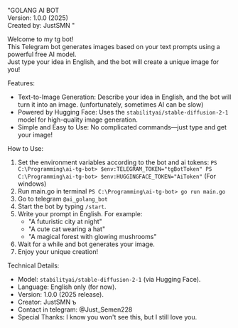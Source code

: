 "GOLANG AI BOT                      
 Version: 1.0.0 (2025)                 
 Created by: JustSMN "

Welcome to my tg bot!  
This Telegram bot generates images based on your text prompts using a powerful free AI model.  
Just type your idea in English, and the bot will create a unique image for you!


Features:
- Text-to-Image Generation: Describe your idea in English, and the bot will turn it into an image. (unfortunately, sometimes AI can be slow) 
- Powered by Hugging Face: Uses the `stabilityai/stable-diffusion-2-1` model for high-quality image generation.
- Simple and Easy to Use: No complicated commands—just type and get your image!


How to Use:
1. Set the environment variables according to the bot and ai tokens:
`PS C:\Programming\ai-tg-bot> $env:TELEGRAM_TOKEN="tgBotToken"
PS C:\Programming\ai-tg-bot> $env:HUGGINGFACE_TOKEN="AiToken"`
(For windows)
2. Run main.go in terminal
`PS C:\Programming\ai-tg-bot> go run main.go`
3. Go to telegram `@ai_golang_bot` 
4. Start the bot by typing `/start`.
5. Write your prompt in English. For example:
   - "A futuristic city at night"
   - "A cute cat wearing a hat"
   - "A magical forest with glowing mushrooms"
6. Wait for a while and bot generates your image.
7. Enjoy your unique creation! 


Technical Details:
- Model: `stabilityai/stable-diffusion-2-1` (via Hugging Face).
- Language: English only (for now).
- Version: 1.0.0 (2025 release).
- Creator: JustSMN ъ
- Contact in telegram: @Just_Semen228
- Special Thanks: I know you won't see this, but I still love you.
